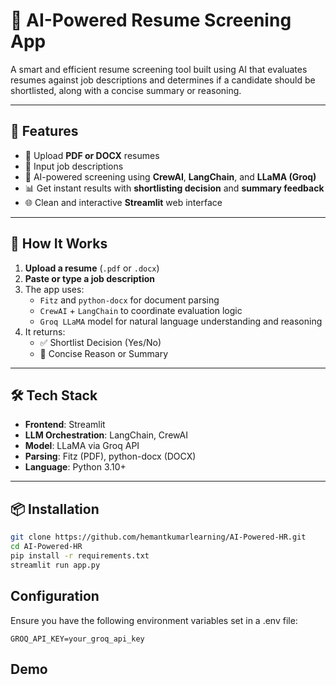 # 🤖 AI-Powered Resume Screening App

A smart and efficient resume screening tool built using AI that evaluates resumes against job descriptions and determines if a candidate should be shortlisted, along with a concise summary or reasoning.

---

## 🚀 Features

- 📄 Upload **PDF or DOCX** resumes
- 📝 Input job descriptions
- 🤖 AI-powered screening using **CrewAI**, **LangChain**, and **LLaMA (Groq)**
- 📊 Get instant results with **shortlisting decision** and **summary feedback**
- 🌐 Clean and interactive **Streamlit** web interface

---

## 🧠 How It Works

1. **Upload a resume** (`.pdf` or `.docx`)
2. **Paste or type a job description**
3. The app uses:
   - `Fitz` and `python-docx` for document parsing
   - `CrewAI` + `LangChain` to coordinate evaluation logic
   - `Groq LLaMA` model for natural language understanding and reasoning
4. It returns:
   - ✅ Shortlist Decision (Yes/No)
   - 🧾 Concise Reason or Summary

---

## 🛠 Tech Stack

- **Frontend**: Streamlit
- **LLM Orchestration**: LangChain, CrewAI
- **Model**: LLaMA via Groq API
- **Parsing**: Fitz (PDF), python-docx (DOCX)
- **Language**: Python 3.10+

---

## 📦 Installation

```bash
git clone https://github.com/hemantkumarlearning/AI-Powered-HR.git
cd AI-Powered-HR
pip install -r requirements.txt
streamlit run app.py
```

## Configuration
Ensure you have the following environment variables set in a .env file:

```
GROQ_API_KEY=your_groq_api_key
```

## Demo
